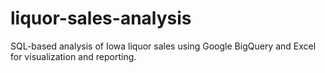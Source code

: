 # liquor-sales-analysis
SQL-based analysis of Iowa liquor sales using Google BigQuery and Excel for visualization and reporting.
